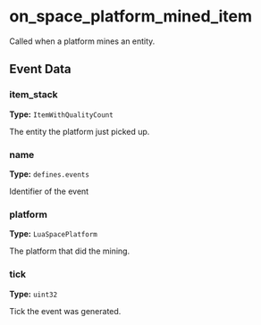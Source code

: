 # on_space_platform_mined_item

Called when a platform mines an entity.

## Event Data

### item_stack

**Type:** `ItemWithQualityCount`

The entity the platform just picked up.

### name

**Type:** `defines.events`

Identifier of the event

### platform

**Type:** `LuaSpacePlatform`

The platform that did the mining.

### tick

**Type:** `uint32`

Tick the event was generated.

